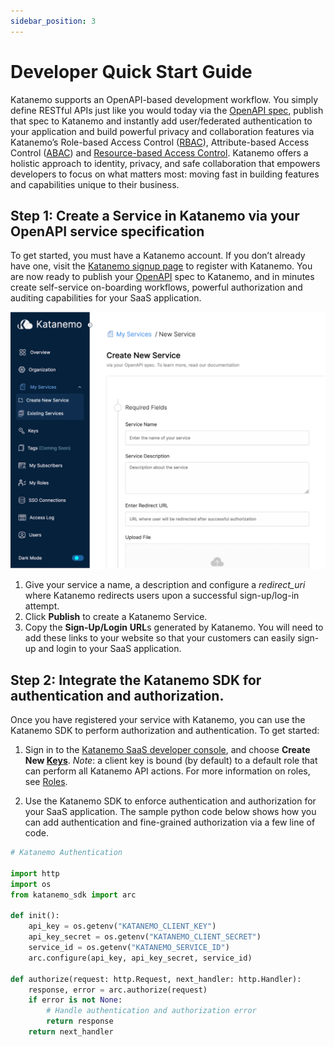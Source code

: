 ```yaml
---
sidebar_position: 3
---
```


# Developer Quick Start Guide 

Katanemo supports an OpenAPI-based development workflow. You simply define RESTful APIs just like you would today via the [OpenAPI spec](https://github.com/OAI/OpenAPI-Specification/blob/main/versions/3.0.1.md), publish that spec to Katanemo and instantly add user/federated authentication to your application and build powerful privacy and collaboration features via Katanemo’s Role-based Access Control ([RBAC](https://en.wikipedia.org/wiki/Role-based_access_control)), Attribute-based Access Control ([ABAC](https://en.wikipedia.org/wiki/Attribute-based_access_control)) and [Resource-based Access Control](https://en.wikipedia.org/wiki/Access-control_list). Katanemo offers a holistic approach to identity, privacy, and safe collaboration that empowers developers to focus on what matters most: moving fast in building features and capabilities unique to their business.

## **Step 1: Create a Service in Katanemo via your OpenAPI service specification**


To get started, you must have a Katanemo account. If you don’t already have one, visit the [Katanemo signup page](https://console.katanemo.com/sign-up) to register with Katanemo. You are now ready to publish your [OpenAPI](https://github.com/OAI/OpenAPI-Specification/blob/main/versions/3.0.1.md) spec to Katanemo, and in minutes create self-service on-boarding workflows, powerful authorization and auditing capabilities for your SaaS application.

![service-dashboard.png](..%2Fstatic%2Fimg%2Fservice-dashboard.png)

1. Give your service a name, a description and configure a _redirect_uri_ where Katanemo redirects users upon a successful sign-up/log-in attempt.
2. Click **Publish** to create a Katanemo Service.
3. Copy the **Sign-Up/Login** **URL**s generated by Katanemo. You will need to add these links to your website so that your customers can easily sign-up and login to your SaaS application.

## **Step 2: Integrate the Katanemo SDK for authentication and authorization.**

Once you have registered your service with Katanemo, you can use the Katanemo SDK to perform authorization and authentication. To get started:




1. Sign in to the [Katanemo SaaS developer console](https://console.katanemo.com/service), and choose **Create New [Keys](./concepts/keys)**. _Note_: a client key is bound (by default) to a default role that can perform all Katanemo API actions. For more information on roles, see [Roles](./concepts/roles).


2. Use the Katanemo SDK to enforce authentication and authorization for your SaaS application. The sample python code below shows how you can add authentication and fine-grained authorization via a few line of code.
```python
# Katanemo Authentication

import http
import os
from katanemo_sdk import arc

def init():
    api_key = os.getenv("KATANEMO_CLIENT_KEY")
    api_key_secret = os.getenv("KATANEMO_CLIENT_SECRET")
    service_id = os.getenv("KATANEMO_SERVICE_ID")
    arc.configure(api_key, api_key_secret, service_id)

def authorize(request: http.Request, next_handler: http.Handler):
    response, error = arc.authorize(request)
    if error is not None:
        # Handle authentication and authorization error
        return response
    return next_handler

```